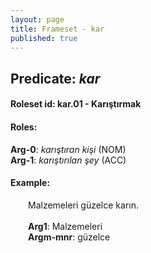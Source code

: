 ```yaml
---
layout: page
title: Frameset - kar
published: true
---
```

<h2>Predicate: <i>kar</i></h2>
<h4>Roleset id: kar.01 - Karıştırmak<br>
<h4>Roles:</h4>
<b>Arg-0</b>: <i>karıştıran kişi</i>  (NOM) <br>
<b>Arg-1</b>: <i>karıştırılan şey</i>  (ACC) <br>
<h4>Example:</h4>
&emsp;&emsp;Malzemeleri güzelce karın.<br><br>
&emsp;&emsp;<b>Arg1</b>:  Malzemeleri<br>
&emsp;&emsp;<b>Argm-mnr</b>:  güzelce<br>

